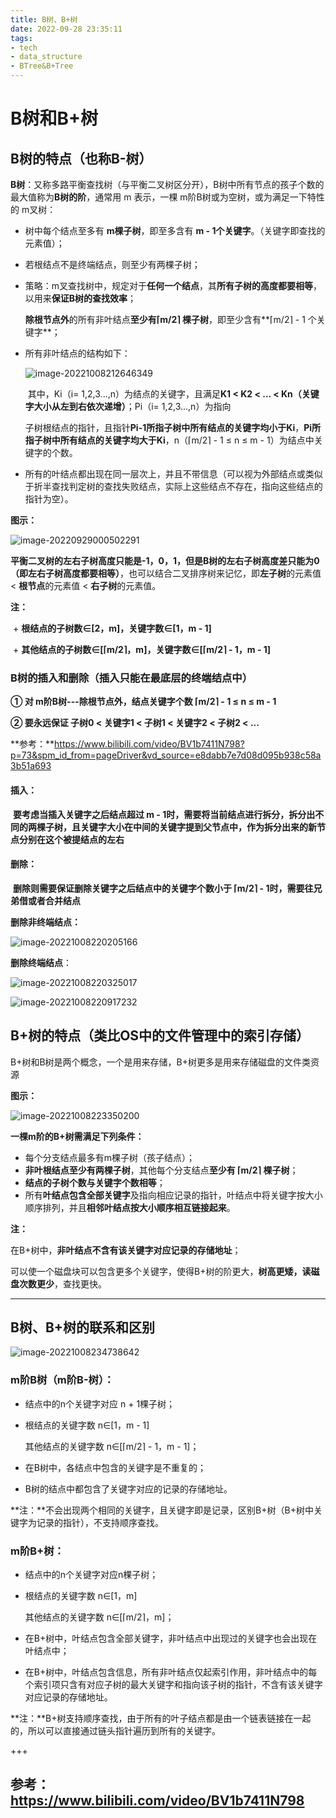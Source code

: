 ```yaml
---
title: B树、B+树
date: 2022-09-28 23:35:11
tags: 
- tech
- data_structure
- BTree&B+Tree
---
```


# B树和B+树

## B树的特点（也称B-树）

**B树**：又称多路平衡查找树（与平衡二叉树区分开），B树中所有节点的孩子个数的最大值称为**B树的阶**，通常用 m 表示，一棵 m阶B树或为空树，或为满足一下特性的 m叉树：

+ 树中每个结点至多有 **m棵子树**，即至多含有 **m - 1个关键字**。（关键字即查找的元素值）；

+ 若根结点不是终端结点，则至少有两棵子树；

+ 策略：m叉查找树中，规定对于**任何一个结点**，其**所有子树的高度都要相等**，以用来**保证B树的查找效率**；

  **除根节点外**的所有非叶结点**至少有⌈m/2⌉ 棵子树**，即至少含有**⌈m/2⌉ - 1 个关键字**；

+ 所有非叶结点的结构如下：

  ![image-20221008212646349](./img/image-20221008212646349.png)

  ​	其中，Ki（i= 1,2,3...,n）为结点的关键字，且满足**K1 < K2 < ... < Kn（关键字大小从左到右依次递增）**；Pi（i= 1,2,3...,n）为指向

  子树根结点的指针，且指针**Pi-1所指子树中所有结点的关键字均小于Ki**，**Pi所指子树中所有结点的关键字均大于Ki**，n（⌈m/2⌉ - 1 ≤ n ≤ m - 1）为结点中关键字的个数。

+ 所有的叶结点都出现在同一层次上，并且不带信息（可以视为外部结点或类似于折半查找判定树的查找失败结点，实际上这些结点不存在，指向这些结点的指针为空）。

**图示：**

![image-20220929000502291](./img/image-20220929000502291.png)

<!-- more -->

**平衡二叉树的左右子树高度只能是-1，0，1，但是B树的左右子树高度差只能为0（即左右子树高度都要相等）**，也可以结合二叉排序树来记忆，即**左子树**的元素值 \< **根节点**的元素值 \< **右子树**的元素值。

**注：**

​	+  **根结点的子树数∈[2，m]，关键字数∈[1，m - 1]**

​	+  **其他结点的子树数∈[⌈m/2⌉，m]，关键字数∈[⌈m/2⌉ - 1，m - 1]**

### B树的插入和删除（插入只能在最底层的终端结点中）

**① 对 m阶B树---除根节点外，结点关键字个数 ⌈m/2⌉ - 1 ≤ n ≤ m - 1**

**② 要永远保证 子树0 < 关键字1 < 子树1 < 关键字2 < 子树2 < ...**

**参考：**https://www.bilibili.com/video/BV1b7411N798?p=73&spm_id_from=pageDriver&vd_source=e8dabb7e7d08d095b938c58a3b51a693

#### 插入：

​	**要考虑当插入关键字之后结点超过 m - 1时，需要将当前结点进行拆分，拆分出不同的两棵子树，且关键字大小在中间的关键字提到父节点中，作为拆分出来的新节点分别在这个被提结点的左右**

#### 删除：

​	**删除则需要保证删除关键字之后结点中的关键字个数小于 ⌈m/2⌉ - 1时，需要往兄弟借或者合并结点**

**删除非终端结点：**

![image-20221008220205166](./img/image-20221008220205166.png)

**删除终端结点**：

![image-20221008220325017](./img/image-20221008220325017.png)

![image-20221008220917232](./img/image-20221008220917232.png)

## B+树的特点（类比OS中的文件管理中的索引存储）

B+树和B树是两个概念，一个是用来存储，B+树更多是用来存储磁盘的文件类资源

**图示：**

![image-20221008223350200](./img/image-20221008223350200.png)

**一棵m阶的B+树需满足下列条件：**

+ 每个分支结点最多有m棵子树（孩子结点）；
+ **非叶根结点至少有两棵子树**，其他每个分支结点**至少有 ⌈m/2⌉ 棵子树**；
+ **结点的子树个数与关键字个数相等**；
+ 所有**叶结点包含全部关键字**及指向相应记录的指针，叶结点中将关键字按大小顺序排列，并且**相邻叶结点按大小顺序相互链接起来**。

**注：**

在B+树中，**非叶结点不含有该关键字对应记录的存储地址**；

可以使一个磁盘块可以包含更多个关键字，使得B+树的阶更大，**树高更矮，读磁盘次数更少**，查找更快。

---

## B树、B+树的联系和区别

![image-20221008234738642](./img/image-20221008234738642.png)

### m阶B树（m阶B-树）：

+ 结点中的n个关键字对应 n + 1棵子树；

+ 根结点的关键字数 n∈[1，m - 1]

  其他结点的关键字数 n∈[⌈m/2⌉ - 1，m - 1]；

+ 在B树中，各结点中包含的关键字是不重复的；

+ B树的结点中都包含了关键字对应的记录的存储地址。

**注：**不会出现两个相同的关键字，且关键字即是记录，区别B+树（B+树中关键字为记录的指针），不支持顺序查找。

### m阶B+树：

+ 结点中的n个关键字对应n棵子树；

+ 根结点的关键字数 n∈[1，m]

  其他结点的关键字数 n∈[⌈m/2⌉，m]；

+ 在B+树中，叶结点包含全部关键字，非叶结点中出现过的关键字也会出现在叶结点中；

+ 在B+树中，叶结点包含信息，所有非叶结点仅起索引作用，非叶结点中的每个索引项只含有对应子树的最大关键字和指向该子树的指针，不含有该关键字对应记录的存储地址。

**注：**B+树支持顺序查找，由于所有的叶子结点都是由一个链表链接在一起的，所以可以直接通过链头指针遍历到所有的关键字。

+++

## 参考：https://www.bilibili.com/video/BV1b7411N798
